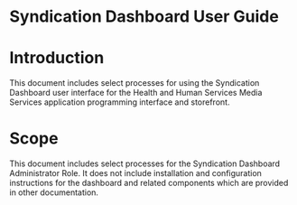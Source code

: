 # Syndication Dashboard User Guide

# Introduction

This document includes select processes for using the Syndication Dashboard user interface for the Health and Human Services Media Services application programming interface and storefront.

# Scope
 
This document includes select processes for the Syndication Dashboard Administrator Role.  It does not include installation and configuration instructions for the dashboard and related components which are provided in other documentation.
